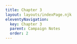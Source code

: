 ```yaml
---
title: Chapter 3
layout: layouts/indexPage.njk
eleventyNavigation:
  key: Chapter 3
  parent: Campaign Notes
  order: 2
---
```


